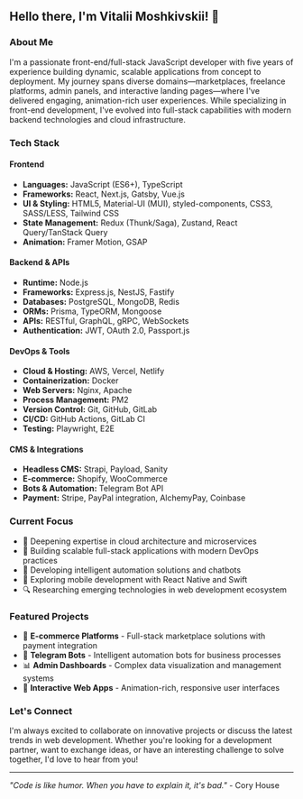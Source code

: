 ## Hello there, I'm Vitalii Moshkivskii! 👋

### About Me
I'm a passionate front-end/full-stack JavaScript developer with five years of experience building dynamic, scalable applications from concept to deployment. My journey spans diverse domains—marketplaces, freelance platforms, admin panels, and interactive landing pages—where I've delivered engaging, animation-rich user experiences. While specializing in front-end development, I've evolved into full-stack capabilities with modern backend technologies and cloud infrastructure.

### Tech Stack

#### **Frontend**
- **Languages:** JavaScript (ES6+), TypeScript
- **Frameworks:** React, Next.js, Gatsby, Vue.js
- **UI & Styling:** HTML5, Material-UI (MUI), styled-components, CSS3, SASS/LESS, Tailwind CSS
- **State Management:** Redux (Thunk/Saga), Zustand, React Query/TanStack Query
- **Animation:** Framer Motion, GSAP

#### **Backend & APIs**
- **Runtime:** Node.js
- **Frameworks:** Express.js, NestJS, Fastify
- **Databases:** PostgreSQL, MongoDB, Redis
- **ORMs:** Prisma, TypeORM, Mongoose
- **APIs:** RESTful, GraphQL, gRPC, WebSockets
- **Authentication:** JWT, OAuth 2.0, Passport.js

#### **DevOps & Tools**
- **Cloud & Hosting:** AWS, Vercel, Netlify
- **Containerization:** Docker
- **Web Servers:** Nginx, Apache
- **Process Management:** PM2
- **Version Control:** Git, GitHub, GitLab
- **CI/CD:** GitHub Actions, GitLab CI
- **Testing:**  Playwright, E2E

#### **CMS & Integrations**
- **Headless CMS:** Strapi, Payload, Sanity
- **E-commerce:** Shopify, WooCommerce
- **Bots & Automation:** Telegram Bot API
- **Payment:** Stripe, PayPal integration, AlchemyPay, Coinbase

### Current Focus
- 🌱 Deepening expertise in cloud architecture and microservices
- 🚀 Building scalable full-stack applications with modern DevOps practices
- 🤖 Developing intelligent automation solutions and chatbots
- 📱 Exploring mobile development with React Native and Swift
- 🔍 Researching emerging technologies in web development ecosystem

### Featured Projects
- 🛒 **E-commerce Platforms** - Full-stack marketplace solutions with payment integration
- 🤖 **Telegram Bots** - Intelligent automation bots for business processes
- 📊 **Admin Dashboards** - Complex data visualization and management systems
- 🎨 **Interactive Web Apps** - Animation-rich, responsive user interfaces

### Let's Connect
I'm always excited to collaborate on innovative projects or discuss the latest trends in web development. Whether you're looking for a development partner, want to exchange ideas, or have an interesting challenge to solve together, I'd love to hear from you!


---
*"Code is like humor. When you have to explain it, it's bad."* - Cory House
